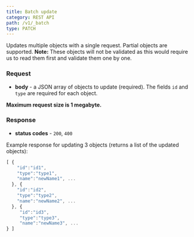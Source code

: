 ```yaml
---
title: Batch update
category: REST API
path: /v1/_batch
type: PATCH
---
```


Updates multiple objects with a single request. Partial objects are supported.
**Note:** These objects will not be validated as this would require us to read them first and validate them one by one.

### Request

- **body** - a JSON array of objects to update (required). The fields `id` and `type` are required for each object.

**Maximum request size is 1 megabyte.**

### Response

- **status codes** - `200`, `400`

Example response for updating 3 objects (returns a list of the updated objects):

```js
[ {
    "id":"id1",
    "type":"type1",
    "name":"newName1", ...
  }, {
    "id":"id2",
    "type":"type2",
    "name":"newName2", ...
  }, {
     "id":"id3",
     "type":"type3",
     "name":"newName3", ...
} ]
```